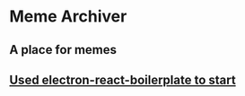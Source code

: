 # Meme Archiver

## A place for memes

## [Used electron-react-boilerplate to start](https://github.com/electron-react-boilerplate/electron-react-boilerplate)